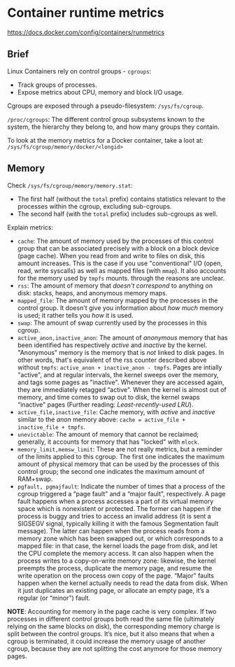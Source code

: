 # Container runtime metrics

https://docs.docker.com/config/containers/runmetrics

## Brief

Linux Containers rely on control groups - `cgroups`:

- Track groups of processes.
- Expose metrics about CPU, memory and block I/O usage.

Cgroups are exposed through a pseudo-filesystem: `/sys/fs/cgroup`.

`/proc/cgroups`: The different control group subsystems known to the system, the hierarchy they belong to, and how many groups they contain.

To look at the memory metrics for a Docker container, take a loot at: `/sys/fs/cgroup/memory/docker/<longid>`

## Memory

Check `/sys/fs/cgroup/memory/memory.stat`:

- The first half (without the `total` prefix) contains statistics relevant to the processes within the cgroup, excluding sub-cgroups.
- The second half (with the `total` prefix) includes sub-cgroups as well.

Explain metrics:

- `cache`: The amount of memory used by the processes of this control group that can be associated precisely with a block on a block device (page cache). When you read from and write to files on disk, this amount increases. This is the case if you use "conventional" I/O (open, read, write syscalls) as well as mapped files (with `mmap`). It also accounts for the memory used by `tmpfs` mounts. through the reasons are unclear.
- `rss`: The amount of memory that _doesn't correspond_ to anything on disk: stacks, heaps, and anonymous memory maps.
- `mapped_file`: The amount of memory mapped by the processes in the control group. It doesn't give you information about _how much_ memory is used; it rather tells you _how_ it is used.
- `swap`: The amount of swap currently used by the processes in this cgroup.
- `active_anon,inactive_anon`: The amount of _anonymous_ memory that has been identified has respectively _active_ and _inactive_ by the kernel. "Anonymous" memory is the memory that is _not_ linked to disk pages. In other words, that's equivalent of the rss counter described above without `tmpfs`: `active_anon + inactive_anon - tmpfs`. Pages are intially "active", and at regular intervals, the kernel sweeps over the memory, and tags some pages as "inactive". Whenever they are accessed again, they are immediately retagged “active". When the kernel is almost out of memory, and time comes to swap out to disk, the kernel swaps “inactive" pages (Further reading: _Least-recently-used LRU_).
- `active_file,inactive_file`: Cache memory, with _active_ and _inactive_ similar to the _anon_ memory above: `cache = active_file + inactive_file + tmpfs`.
- `unevictable`: The amount of memory that cannot be reclaimed; generally, it accounts for memory that has "locked" with `mlock`.
- `memory_limit,memsw_limit`: These are not really metrics, but a reminder of the limits applied to this cgroup. The first one indicates the maximum amount of physical memory that can be used by the processes of this control group; the second one indicates the maximum amount of RAM+swap.
- `pgfault, pgmajfault`: Indicate the number of times that a process of the cgroup triggered a “page fault" and a “major fault", respectively. A page fault happens when a process accesses a part of its virtual memory space which is nonexistent or protected. The former can happen if the process is buggy and tries to access an invalid address (it is sent a SIGSEGV signal, typically killing it with the famous Segmentation fault message). The latter can happen when the process reads from a memory zone which has been swapped out, or which corresponds to a mapped file: in that case, the kernel loads the page from disk, and let the CPU complete the memory access. It can also happen when the process writes to a copy-on-write memory zone: likewise, the kernel preempts the process, duplicate the memory page, and resume the write operation on the process own copy of the page. “Major" faults happen when the kernel actually needs to read the data from disk. When it just duplicates an existing page, or allocate an empty page, it’s a regular (or “minor") fault.

**NOTE**: Accounting for memory in the page cache is very complex. If two processes in different control groups both read the same file (ultimately relying on the same blocks on disk), the corresponding memory charge is split between the control groups. It’s nice, but it also means that when a cgroup is terminated, it could increase the memory usage of another cgroup, because they are not splitting the cost anymore for those memory pages.
